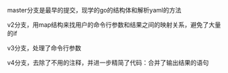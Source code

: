 
master分支是最早的提交，现学的go的结构体和解析yaml的方法

v2分支，用map结构来找用户的命令行参数和结果之间的映射关系，避免了大量的if

v3分支，处理了命令行参数

v4分支，去除了不用的注释，并进一步精简了代码：合并了输出结果的语句
